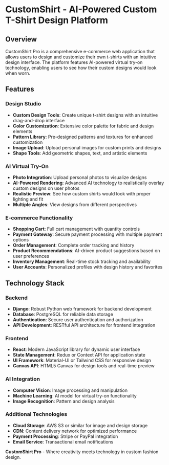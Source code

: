 # CustomShirt - AI-Powered Custom T-Shirt Design Platform

## Overview

CustomShirt Pro is a comprehensive e-commerce web application that allows users to design and customize their own t-shirts with an intuitive design interface. The platform features AI-powered virtual try-on technology, enabling users to see how their custom designs would look when worn.

## Features

### Design Studio
- **Custom Design Tools**: Create unique t-shirt designs with an intuitive drag-and-drop interface
- **Color Customization**: Extensive color palette for fabric and design elements
- **Pattern Library**: Pre-designed patterns and textures for enhanced customization
- **Image Upload**: Upload personal images for custom prints and designs
- **Shape Tools**: Add geometric shapes, text, and artistic elements

### AI Virtual Try-On
- **Photo Integration**: Upload personal photos to visualize designs
- **AI-Powered Rendering**: Advanced AI technology to realistically overlay custom designs on user photos
- **Realistic Preview**: See how custom shirts would look with proper lighting and fit
- **Multiple Angles**: View designs from different perspectives

### E-commerce Functionality
- **Shopping Cart**: Full cart management with quantity controls
- **Payment Gateway**: Secure payment processing with multiple payment options
- **Order Management**: Complete order tracking and history
- **Product Recommendations**: AI-driven product suggestions based on user preferences
- **Inventory Management**: Real-time stock tracking and availability
- **User Accounts**: Personalized profiles with design history and favorites

## Technology Stack

### Backend
- **Django**: Robust Python web framework for backend development
- **Database**: PostgreSQL for reliable data storage
- **Authentication**: Secure user authentication and authorization
- **API Development**: RESTful API architecture for frontend integration

### Frontend
- **React**: Modern JavaScript library for dynamic user interface
- **State Management**: Redux or Context API for application state
- **UI Framework**: Material-UI or Tailwind CSS for responsive design
- **Canvas API**: HTML5 Canvas for design tools and real-time preview

### AI Integration
- **Computer Vision**: Image processing and manipulation
- **Machine Learning**: AI model for virtual try-on functionality
- **Image Recognition**: Pattern and design analysis

### Additional Technologies
- **Cloud Storage**: AWS S3 or similar for image and design storage
- **CDN**: Content delivery network for optimized performance
- **Payment Processing**: Stripe or PayPal integration
- **Email Service**: Transactional email notifications


**CustomShirt Pro** - Where creativity meets technology in custom fashion design.
